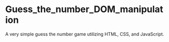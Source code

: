 # Guess_the_number_DOM_manipulation
A very simple guess the number game utilizing HTML, CSS, and JavaScript. 

